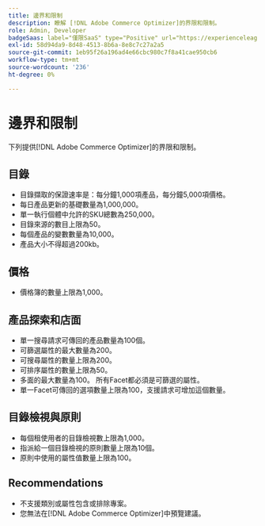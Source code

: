 ```yaml
---
title: 邊界和限制
description: 瞭解 [!DNL Adobe Commerce Optimizer]的界限和限制。
role: Admin, Developer
badgeSaas: label="僅限SaaS" type="Positive" url="https://experienceleague.adobe.com/zh-hant/docs/commerce/user-guides/product-solutions" tooltip="僅適用於Adobe Commerce as a Cloud Service和Adobe Commerce Optimizer專案(Adobe管理的SaaS基礎結構)。"
exl-id: 58d94da9-8d48-4513-8b6a-8e8c7c27a2a5
source-git-commit: 1eb95f26a196ad4e66cbc980c7f8a41cae950cb6
workflow-type: tm+mt
source-wordcount: '236'
ht-degree: 0%

---
```


# 邊界和限制

下列提供[!DNL Adobe Commerce Optimizer]的界限和限制。

## 目錄

- 目錄擷取的保證速率是：每分鐘1,000項產品，每分鐘5,000項價格。
- 每日產品更新的基礎數量為1,000,000。
- 單一執行個體中允許的SKU總數為250,000。 
- 目錄來源的數目上限為50。
- 每個產品的變數數量為10,000。
- 產品大小不得超過200kb。

## 價格

- 價格簿的數量上限為1,000。

## 產品探索和店面

- 單一搜尋請求可傳回的產品數量為100個。
- 可篩選屬性的最大數量為200。
- 可搜尋屬性的數量上限為200。
- 可排序屬性的數量上限為50。
- 多面的最大數量為100。 所有Facet都必須是可篩選的屬性。
- 單一Facet可傳回的選項數量上限為100，支援請求可增加這個數量。

## 目錄檢視與原則

- 每個租使用者的目錄檢視數上限為1,000。
- 指派給一個目錄檢視的原則數量上限為10個。
- 原則中使用的屬性值數量上限為100。 

## Recommendations

- 不支援類別或屬性包含或排除專案。
- 您無法在[!DNL Adobe Commerce Optimizer]中預覽建議。